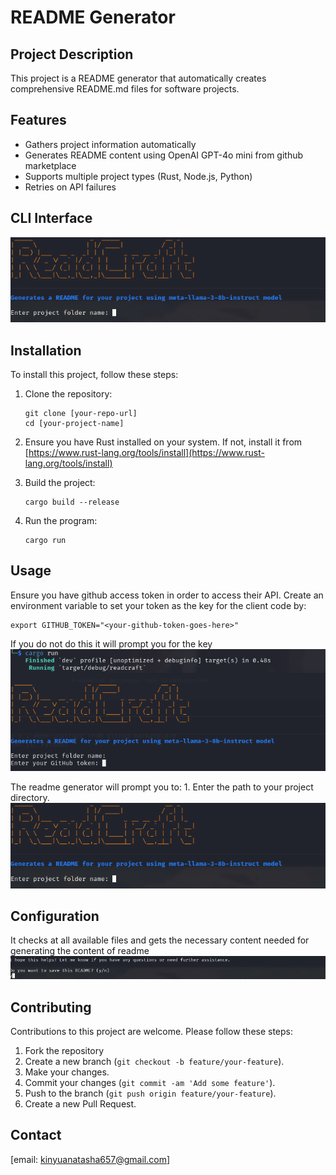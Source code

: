# README Generator

## Project Description
This project is a README generator that automatically creates comprehensive README.md files for software projects. 

## Features
- Gathers project information automatically
- Generates README content using OpenAI GPT-4o mini from github marketplace
- Supports multiple project types (Rust, Node.js, Python)
- Retries on API failures

## CLI Interface 
![Interface after running the program](images/image1.png)

## Installation
To install this project, follow these steps:

1. Clone the repository:
   ```
   git clone [your-repo-url]
   cd [your-project-name]
   ```

2. Ensure you have Rust installed on your system. 
   If not, install it from [https://www.rust-lang.org/tools/install](https://www.rust-lang.org/tools/install)

3. Build the project:
   ```
   cargo build --release
   ```
4. Run the program:
    ```
    cargo run
    ``` 
## Usage
Ensure you have github access token in order to access their API. Create an environment variable to set your token as the key for the client code by:
   ```
   export GITHUB_TOKEN="<your-github-token-goes-here>"
   ```
If you do not do this it will prompt you for the key
![enter path and github token](images/image2.png)

The readme generator will prompt you to:
    1. Enter the path to your project directory. 
![Enter project path](images/image1.png)

## Configuration
It checks at all available files and gets the necessary content needed for generating the content of readme
![Generates readme and asks if to save](images/image3.png)

## Contributing
Contributions to this project are welcome. Please follow these steps:

1. Fork the repository
2. Create a new branch (`git checkout -b feature/your-feature`).
3. Make your changes.
4. Commit your changes (`git commit -am 'Add some feature'`).
5. Push to the branch (`git push origin feature/your-feature`).
6. Create a new Pull Request.

## Contact
[email: kinyuanatasha657@gmail.com]